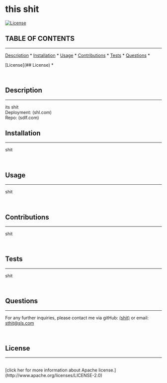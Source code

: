 # this shit
  [![License](https://img.shields.io/badge/License-Apache_2.0-blue.svg)](https://opensource.org/licenses/Apache-2.0)

  ## TABLE OF CONTENTS

  ---


[Description](/Develop/utils/generateMarkdown/##Description) *
  [Installation](##Installation) *
  [Usage](##Usage) *
  [Contributions](##Contributions) *
  [Tests](##Tests) *
  [Questions](##questions) *
  
  [License](## License) *
  
  <br>

  ## Description 

  ---

  its shit
  <br>
  Deployment: (shl.com)
  <br>
  Repo: (sdlf.com)

  ## Installation

  ---
  
  shit

  <br>

  ## Usage

  ---

  shit

  <br>

  ## Contributions

  ---

  shit

  <br>

  ## Tests

  ---

  shit

  <br>

  ## Questions

  ---

  For any further inquiries, please contact me via gitHub: [(shit)](https://github.com/undefined) or email: sthit@sls.com

  <br>

  

  ## License

  ---
  <br>
  [click her for more information about Apache license.](http://www.apache.org/licenses/LICENSE-2.0)
  

  <br>
  <br>
